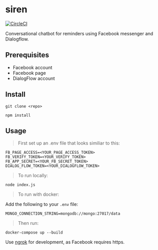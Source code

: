 # siren
[![CircleCI](https://circleci.com/gh/dutterbutter/siren/tree/master.svg?style=svg&circle-token=74f33260054bc7e1d1c8f922b91558634df11cea)](https://circleci.com/gh/dutterbutter/siren/tree/master)

Conversational chatbot for reminders using Facebook messenger and Dialogflow.

## Prerequisites

- Facebook account
- Facebook page
- DialogFlow account

## Install

```
git clone <repo>
```

```
npm install
```

## Usage 

> First set up an .env file that looks similiar to this: 

```
FB_PAGE_ACCESS=<YOUR_PAGE_ACCESS_TOKEN>
FB_VERIFY_TOKEN=<YOUR_VERIFY_TOKEN>
FB_APP_SECRET=<YOUR_FB_SECRET_TOKEN>
DIALOG_FLOW_TOKEN=<YOUR_DIALOGFLOW_TOKEN>
```

> To run locally:

```
node index.js
```

> To run with docker:

Add the following to your `.env` file:

```
MONGO_CONNECTION_STRING=mongodb://mongo:27017/data
```

> Then run: 

```
docker-compose up --build
```

Use [ngrok](https://ngrok.com/) for development, as Facebook requires https.
 